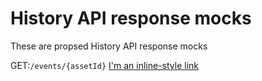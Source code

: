 # History API response mocks

These are propsed History API response mocks

GET:`/events/{assetId}`
[I'm an inline-style link](https://www.google.com)
